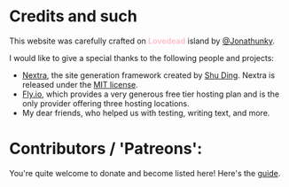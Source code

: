 # Credits and such
This website was carefully crafted on <span style="color:pink">**Lovedead**</span> island by [@Jonathunky](https://twitter.com/Jonathunky).

I would like to give a special thanks to the following people and projects:

- [Nextra](https://nextra.site/), the site generation framework created by [Shu Ding](https://shud.in/). Nextra is released under the [MIT license](https://github.com/shuding/nextra/blob/main/LICENSE).
- [Fly.io](https://fly.io/), which provides a very generous free tier hosting plan and is the only provider offering three hosting locations.
- My dear friends, who helped us with testing, writing text, and more.

# Contributors / 'Patreons':
You're quite welcome to donate and become listed here! Here's the [guide](support).